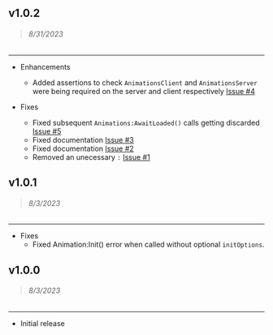 ## v1.0.2
> ###### 8/31/2023

----

- Enhancements
    - Added assertions to check `AnimationsClient` and `AnimationsServer` were being required on the server and client respectively [Issue #4](https://github.com/wrello/Animations/issues/4)

- Fixes
    - Fixed subsequent `Animations:AwaitLoaded()` calls getting discarded [Issue #5](https://github.com/wrello/Animations/issues/5)
    - Fixed documentation [Issue #3](https://github.com/wrello/Animations/issues/3)
    - Fixed documentation [Issue #2](https://github.com/wrello/Animations/issues/2)
    - Removed an unecessary `:` [Issue #1](https://github.com/wrello/Animations/issues/1)

## v1.0.1
> ###### 8/3/2023

----

- Fixes
    - Fixed Animation:Init() error when called without optional `initOptions`.

## v1.0.0
> ###### 8/3/2023

----

- Initial release